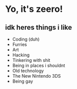 # Yo, it's zeero!
## idk heres things i like

- Coding (duh)
- Furries
- Art
- Hacking
- Tinkering with shit
- Being in places i shouldnt
- Old technology
- The New Nintendo 3DS
- Being gay
